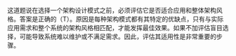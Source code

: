 这道题说在选择一个架构设计模式之前，必须评估它是否适合应用和整体架构风格。答案是正确的（T）。原因是每种架构模式都有其特定的优缺点，只有与实际应用需求和整个系统的架构风格相匹配，才能发挥最佳效果。如果不加评估盲目选择，可能导致系统难以维护或不满足需求。因此，评估其适用性是非常重要的步骤。